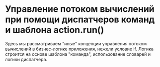 # Управление потоком вычислений при помощи диспатчеров команд и шаблона action.run()

Здесь мы рассматриваем "иные" концепции управления потоком вычислений в бизнес-логике приложения, нежели условие if. Логика строится на основе шаблона "команда", использование словарей и логики диспатчера.